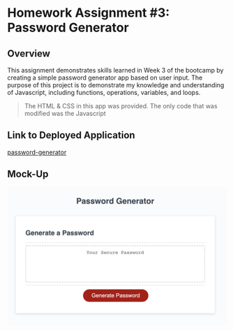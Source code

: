 # Homework Assignment #3: Password Generator

## Overview

This assignment demonstrates skills learned in Week 3 of the bootcamp by creating a simple password generator app based on user input. The purpose of this project is to demonstrate my knowledge and understanding of Javascript, including functions, operations, variables, and loops.

> The HTML & CSS in this app was provided. The only code that was modified was the Javascript

## Link to Deployed Application

[password-generator](https://matthewbush55.github.io/password-generator/)

## Mock-Up

![password-generator](./assets/images/screenshot.png)
